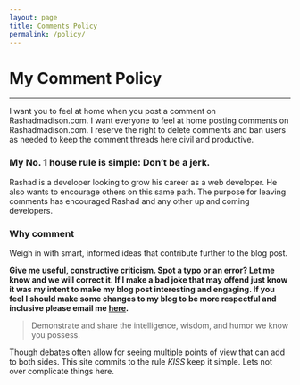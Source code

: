 ```yaml
---
layout: page
title: Comments Policy
permalink: /policy/
---
```


# My Comment Policy
---
I want you to feel at home when you post a comment on Rashadmadison.com. I want everyone to feel at home posting comments on Rashadmadison.com. I reserve the right to delete comments and ban users as needed to keep the comment threads here civil and productive.

### My No. 1 house rule is simple: Don’t be a jerk.

Rashad is a developer looking to grow his career as a web developer. He also wants to encourage others on this same path. The purpose for leaving comments has encouraged Rashad and any other up and coming developers.

### Why comment

Weigh in with smart, informed ideas that contribute further to the blog post.

**Give me useful, constructive criticism. Spot a typo or an error? Let me know and we will correct it. If I make a bad joke that may offend just know it was my intent to make my blog post interesting and engaging. If you feel I should make some changes to my blog to be more respectful and inclusive please email me  [here](rashad@rashadmadison.com).**

> Demonstrate and share the intelligence, wisdom, and humor we know you possess.

Though debates often allow for seeing multiple points of view that can add to both sides. This site commits to the rule _KISS_ keep it simple. Lets not over complicate things here.
